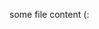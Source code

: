 some file content (:

<script>
var userLang = navigator.language || navigator.userLanguage;
if (userLang === 'pt-BR') {
  window.location = '{{ "/pt/2023/02" | relative_url }}'
} else {
  window.location = '{{ "/en/2023/02" | relative_url }}'
}
</script>